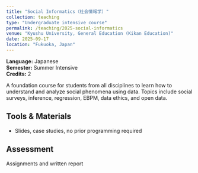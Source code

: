 ```yaml
---
title: "Social Informatics（社会情報学）"
collection: teaching
type: "Undergraduate intensive course"
permalink: /teaching/2025-social-informatics
venue: "Kyushu University, General Education (Kikan Education)"
date: 2025-09-17
location: "Fukuoka, Japan"
---
```


**Language:** Japanese  
**Semester:** Summer Intensive  
**Credits:** 2

A foundation course for students from all disciplines to learn how to understand and analyze social phenomena using data. Topics include social surveys, inference, regression, EBPM, data ethics, and open data.

## Tools & Materials

- Slides, case studies, no prior programming required

## Assessment

Assignments and written report
